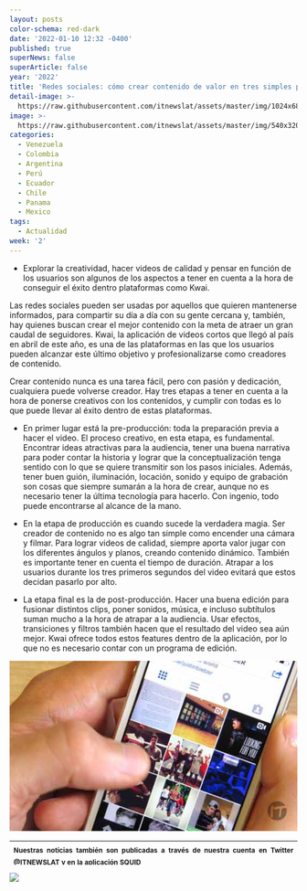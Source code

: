 ```yaml
---
layout: posts
color-schema: red-dark
date: '2022-01-10 12:32 -0400'
published: true
superNews: false
superArticle: false
year: '2022'
title: 'Redes sociales: cómo crear contenido de valor en tres simples pasos'
detail-image: >-
  https://raw.githubusercontent.com/itnewslat/assets/master/img/1024x680/Usando-Instagram-g.jpg
image: >-
  https://raw.githubusercontent.com/itnewslat/assets/master/img/540x320/Usando-Instagram-p.jpg
categories:
  - Venezuela
  - Colombia
  - Argentina
  - Perú
  - Ecuador
  - Chile
  - Panama
  - Mexico
tags:
  - Actualidad
week: '2'
---
```

- Explorar la creatividad, hacer videos de calidad y pensar en función de los usuarios son algunos de los aspectos a tener en cuenta a la hora de conseguir el éxito dentro plataformas como Kwai.

Las redes sociales pueden ser usadas por aquellos que quieren mantenerse informados, para compartir su día a día con su gente cercana y, también, hay quienes buscan crear el mejor contenido con la meta de atraer un gran caudal de seguidores. Kwai, la aplicación de videos cortos que llegó al país en abril de este año, es una de las plataformas en las que los usuarios pueden alcanzar este último objetivo y profesionalizarse como creadores de contenido. 
 
Crear contenido nunca es una tarea fácil, pero con pasión y dedicación, cualquiera puede volverse creador. Hay tres etapas a tener en cuenta a la hora de ponerse creativos con los contenidos, y cumplir con todas es lo que puede llevar al éxito dentro de estas plataformas.
 
- En primer lugar está la pre-producción: toda la preparación previa a hacer el video. El proceso creativo, en esta etapa, es fundamental. Encontrar ideas atractivas para la audiencia, tener una buena narrativa para poder contar la historia y lograr que la conceptualización tenga sentido con lo que se quiere transmitir son los pasos iniciales. Además, tener buen guión, iluminación, locación, sonido y equipo de grabación son cosas que siempre sumarán a la hora de crear, aunque no es necesario tener la última tecnología para hacerlo. Con ingenio, todo puede encontrarse al alcance de la mano. 
 
- En la etapa de producción es cuando sucede la verdadera magia. Ser creador de contenido no es algo tan simple como encender una cámara y filmar. Para lograr videos de calidad, siempre aporta valor jugar con los diferentes ángulos y planos, creando contenido dinámico. También es importante tener en cuenta el tiempo de duración. Atrapar a los usuarios durante los tres primeros segundos del video evitará que estos decidan pasarlo por alto. 
 
- La etapa final es la de post-producción. Hacer una buena edición para fusionar distintos clips, poner sonidos, música, e incluso subtítulos suman mucho a la hora de atrapar a la audiencia. Usar efectos, transiciones y filtros también hacen que el resultado del video sea aún mejor. Kwai ofrece todos estos features dentro de la aplicación, por lo que no es necesario contar con un programa de edición.

![](https://raw.githubusercontent.com/itnewslat/assets/master/img/540x320/Usando-Instagram-p.jpg)

<table style="height: 42px;" width="569">
<tbody>
<tr>
<td style="text-align: justify;"><sub><strong>Nuestras noticias también son publicadas a través de nuestra cuenta en Twitter <a href="https://twitter.com/itnewslat?lang=es">@ITNEWSLAT</a> y en la aplicación <a href="https://squidapp.co/en/">SQUID</a></strong></sub></td>
</tr>
</tbody>
</table>

<img src="https://tracker.metricool.com/c3po.jpg?hash=56f88a41e39ab42c063cc51676587a04"/>